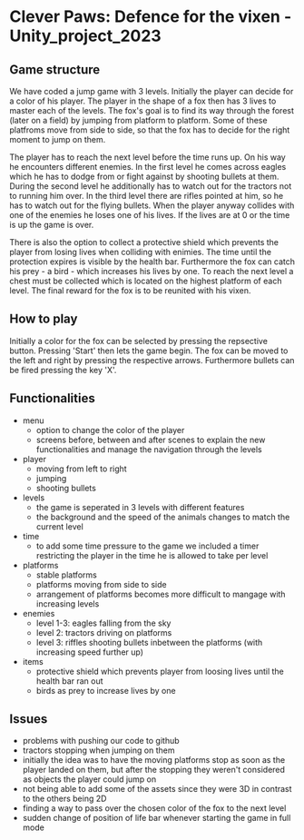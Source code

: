 # Clever Paws: Defence for the vixen - Unity_project_2023

## Game structure
We have coded a jump game with 3 levels. Initially the player can decide for a color of his player. The player in the shape of a fox then has 3 lives to master each of the levels. The fox's goal is to find its way through the forest (later on a field) by jumping from platform to platform. Some of these platfroms move from side to side, so that the fox has to decide for the right moment to jump on them. 

The player has to reach the next level before the time runs up. On his way he encounters different enemies. In the first level he comes across eagles which he has to dodge from or fight against by shooting bullets at them. During the second level he additionally has to watch out for the tractors not to running him over. In the third level there are rifles pointed at him, so he has to watch out for the flying bullets. When the player anyway collides with one of the enemies he loses one of his lives. If the lives are at 0 or the time is up the game is over. 

There is also the option to collect a protective shield which prevents the player from losing lives when colliding with enimies. The time until the protection expires is visible by the health bar. Furthermore the fox can catch his prey - a bird - which increases his lives by one. To reach the next level a chest must be collected which is located on the highest platform of each level. The final reward for the fox is to be reunited with his vixen.

## How to play
Initially a color for the fox can be selected by pressing the repsective button. Pressing 'Start' then lets the game begin. The fox can be moved to the left and right by pressing the respective arrows. Furthermore bullets can be fired pressing the key 'X'. 

## Functionalities
* menu
  * option to change the color of the player
  * screens before, between and after scenes to explain the new functionalities and manage the navigation through the levels
* player
  * moving from left to right
  * jumping
  * shooting bullets
* levels
  * the game is seperated in 3 levels with different features
  * the background and the speed of the animals changes to match the current level
* time
  * to add some time pressure to the game we included a timer restricting the player in the time he is allowed to take per level
* platforms
  * stable platforms
  * platforms moving from side to side
  * arrangement of platforms becomes more difficult to mangage with increasing levels
* enemies
  * level 1-3: eagles falling from the sky 
  * level 2: tractors driving on platforms
  * level 3: riffles shooting bullets inbetween the platforms (with increasing speed further up)
* items
  * protective shield which prevents player from loosing lives until the health bar ran out
  * birds as prey to increase lives by one

## Issues
* problems with pushing our code to github
* tractors stopping when jumping on them
* initially the idea was to have the moving platforms stop as soon as the player landed on them, but after the stopping they weren't considered as objects the player could jump on
* not being able to add some of the assets since they were 3D in contrast to the others being 2D
* finding a way to pass over the chosen color of the fox to the next level
* sudden change of position of life bar whenever starting the game in full mode
